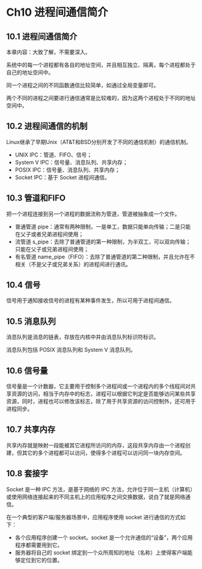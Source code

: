 # Ch10 进程间通信简介

## 10.1 进程间通信简介

本章内容：大致了解，不需要深入。

系统中的每一个进程都有各自的地址空间，并且相互独立、隔离，每个进程都处于自己的地址空间中。

同一个进程之间的不同函数通信比较简单，如通过全局变量即可。

两个不同的进程之间要进行通信通常是比较难的，因为这两个进程处于不同的地址空间中。

## 10.2 进程间通信的机制

Linux继承了早期Unix（AT&T和BSD分别开发了不同的通信机制）的通信机制。

- UNIX IPC：管道、FIFO、信号；
- System V IPC：信号量、消息队列、共享内存；
- POSIX IPC：信号量、消息队列、共享内存；
- Socket IPC：基于 Socket 进程间通信。

## 10.3 管道和FIFO

把一个进程连接到另一个进程的数据流称为管道，管道被抽象成一个文件。

- 普通管道 pipe：通常有两种限制，一是单工，数据只能单向传输；二是只能在父子或者兄弟进程间使用；
- 流管道 s_pipe：去除了普通管道的第一种限制，为半双工，可以双向传输；只能在父子或兄弟进程间使用；
- 有名管道 name_pipe（FIFO）：去除了普通管道的第二种限制，并且允许在不相关（不是父子或兄弟关系）的进程间进行通讯。

## 10.4 信号

信号用于通知接收信号的进程有某种事件发生，所以可用于进程间通信。

## 10.5 消息队列

消息队列是消息的链表，存放在内核中并由消息队列标识符标识。

消息队列包括 POSIX 消息队列和 System V 消息队列。

## 10.6 信号量

信号量是一个计数器，它主要用于控制多个进程间或一个进程内的多个线程间对共享资源的访问，相当于内存中的标志，进程可以根据它判定是否能够访问某些共享资源，同时，进程也可以修改该标志，除了用于共享资源的访问控制外，还可用于进程同步。

## 10.7 共享内存

共享内存就是映射一段能被其它进程所访问的内存，这段共享内存由一个进程创建，但其它的多个进程都可以访问，使得多个进程可以访问同一块内存空间。

## 10.8 套接字

Socket 是一种 IPC 方法，是基于网络的 IPC 方法，允许位于同一主机（计算机）或使用网络连接起来的不同主机上的应用程序之间交换数据，说白了就是网络通信。

在一个典型的客户端/服务器场景中，应用程序使用 socket 进行通信的方式如下：
- 各个应用程序创建一个 socket。socket 是一个允许通信的“设备”，两个应用程序都需要用到它。
- 服务器将自己的 socket 绑定到一个众所周知的地址（名称）上使得客户端能够定位到它的位置。
